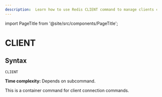 ```yaml
---
description:  Learn how to use Redis CLIENT command to manage clients connected to the Redis server.
---
```


import PageTitle from '@site/src/components/PageTitle';

# CLIENT

<PageTitle title="Redis CLIENT Command (Documentation) | Dragonfly" />

## Syntax

    CLIENT 

**Time complexity:** Depends on subcommand.

This is a container command for client connection commands.

<!-- To see the list of available commands you can call `CLIENT HELP`. -->